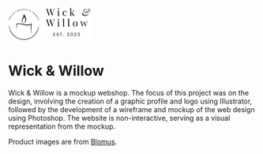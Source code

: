 # <img src="./public/logoWide.png" width="170rem"/>

# Wick & Willow

Wick & Willow is a mockup webshop. The focus of this project was on the design, involving the creation of a graphic profile and logo using Illustrator, followed by the development of a wireframe and mockup of the web design using Photoshop. The website is non-interactive, serving as a visual representation from the mockup.

Product images are from [Blomus](https://blomus.us/).

